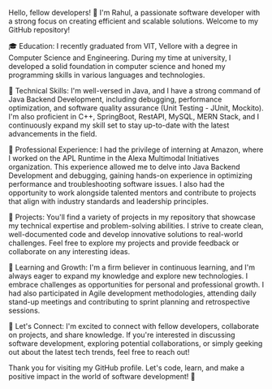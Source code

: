 Hello, fellow developers! 👋
I'm Rahul, a passionate software developer with a strong focus on creating efficient and scalable solutions. Welcome to my GitHub repository!

🎓 Education: I recently graduated from VIT, Vellore with a degree in Computer Science and Engineering. During my time at university, I developed a solid foundation in computer science and honed my programming skills in various languages and technologies.

🚀 Technical Skills: I'm well-versed in Java, and I have a strong command of Java Backend Development, including debugging, performance optimization, and software quality assurance (Unit Testing - JUnit, Mockito). I'm also proficient in C++, SpringBoot, RestAPI, MySQL, MERN Stack, and I continuously expand my skill set to stay up-to-date with the latest advancements in the field.

💼 Professional Experience: I had the privilege of interning at Amazon, where I worked on the APL Runtime in the Alexa Multimodal Initiatives organization. This experience allowed me to delve into Java Backend Development and debugging, gaining hands-on experience in optimizing performance and troubleshooting software issues. I also had the opportunity to work alongside talented mentors and contribute to projects that align with industry standards and leadership principles.

🔭 Projects: You'll find a variety of projects in my repository that showcase my technical expertise and problem-solving abilities. I strive to create clean, well-documented code and develop innovative solutions to real-world challenges. Feel free to explore my projects and provide feedback or collaborate on any interesting ideas.

🌱 Learning and Growth: I'm a firm believer in continuous learning, and I'm always eager to expand my knowledge and explore new technologies. I embrace challenges as opportunities for personal and professional growth. I had also participated in Agile development methodologies, attending daily stand-up meetings and contributing to sprint planning and retrospective sessions. 

🤝 Let's Connect: I'm excited to connect with fellow developers, collaborate on projects, and share knowledge. If you're interested in discussing software development, exploring potential collaborations, or simply geeking out about the latest tech trends, feel free to reach out!

Thank you for visiting my GitHub profile. Let's code, learn, and make a positive impact in the world of software development! 🚀
